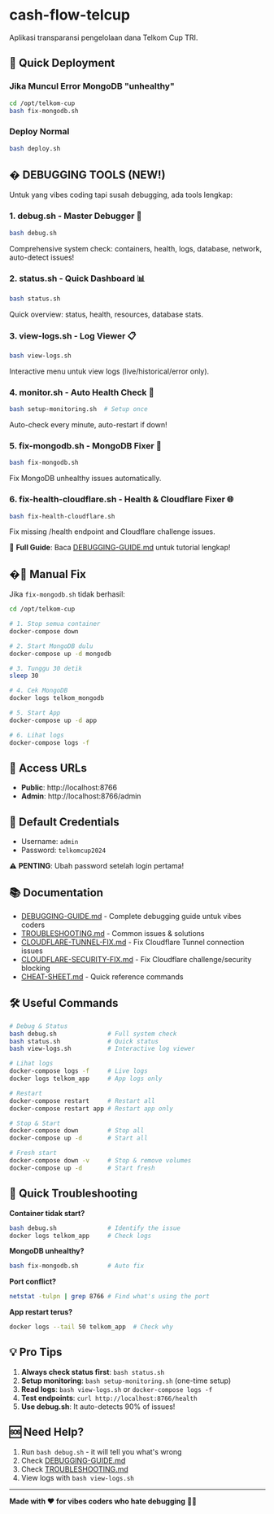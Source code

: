 # cash-flow-telcup

Aplikasi transparansi pengelolaan dana Telkom Cup TRI.

## 🚀 Quick Deployment

### Jika Muncul Error MongoDB "unhealthy"

```bash
cd /opt/telkom-cup
bash fix-mongodb.sh
```

### Deploy Normal

```bash
bash deploy.sh
```

## � DEBUGGING TOOLS (NEW!)

Untuk yang vibes coding tapi susah debugging, ada tools lengkap:

### 1. **debug.sh** - Master Debugger 🎯
```bash
bash debug.sh
```
Comprehensive system check: containers, health, logs, database, network, auto-detect issues!

### 2. **status.sh** - Quick Dashboard 📊
```bash
bash status.sh
```
Quick overview: status, health, resources, database stats.

### 3. **view-logs.sh** - Log Viewer 📋
```bash
bash view-logs.sh
```
Interactive menu untuk view logs (live/historical/error only).

### 4. **monitor.sh** - Auto Health Check 🤖
```bash
bash setup-monitoring.sh  # Setup once
```
Auto-check every minute, auto-restart if down!

### 5. **fix-mongodb.sh** - MongoDB Fixer 🔧
```bash
bash fix-mongodb.sh
```
Fix MongoDB unhealthy issues automatically.

### 6. **fix-health-cloudflare.sh** - Health & Cloudflare Fixer 🌐
```bash
bash fix-health-cloudflare.sh
```
Fix missing /health endpoint and Cloudflare challenge issues.

📖 **Full Guide**: Baca [DEBUGGING-GUIDE.md](DEBUGGING-GUIDE.md) untuk tutorial lengkap!

## �🔧 Manual Fix

Jika `fix-mongodb.sh` tidak berhasil:

```bash
cd /opt/telkom-cup

# 1. Stop semua container
docker-compose down

# 2. Start MongoDB dulu
docker-compose up -d mongodb

# 3. Tunggu 30 detik
sleep 30

# 4. Cek MongoDB
docker logs telkom_mongodb

# 5. Start App
docker-compose up -d app

# 6. Lihat logs
docker-compose logs -f
```

## 📝 Access URLs

- **Public**: http://localhost:8766
- **Admin**: http://localhost:8766/admin

## 🔐 Default Credentials

- Username: `admin`
- Password: `telkomcup2024`

⚠️ **PENTING**: Ubah password setelah login pertama!

## 📚 Documentation

- [DEBUGGING-GUIDE.md](DEBUGGING-GUIDE.md) - Complete debugging guide untuk vibes coders
- [TROUBLESHOOTING.md](TROUBLESHOOTING.md) - Common issues & solutions
- [CLOUDFLARE-TUNNEL-FIX.md](CLOUDFLARE-TUNNEL-FIX.md) - Fix Cloudflare Tunnel connection issues
- [CLOUDFLARE-SECURITY-FIX.md](CLOUDFLARE-SECURITY-FIX.md) - Fix Cloudflare challenge/security blocking
- [CHEAT-SHEET.md](CHEAT-SHEET.md) - Quick reference commands

## 🛠️ Useful Commands

```bash
# Debug & Status
bash debug.sh              # Full system check
bash status.sh             # Quick status
bash view-logs.sh          # Interactive log viewer

# Lihat logs
docker-compose logs -f     # Live logs
docker logs telkom_app     # App logs only

# Restart
docker-compose restart     # Restart all
docker-compose restart app # Restart app only

# Stop & Start
docker-compose down        # Stop all
docker-compose up -d       # Start all

# Fresh start
docker-compose down -v     # Stop & remove volumes
docker-compose up -d       # Start fresh
```

## 🎯 Quick Troubleshooting

**Container tidak start?**
```bash
bash debug.sh              # Identify the issue
docker logs telkom_app     # Check logs
```

**MongoDB unhealthy?**
```bash
bash fix-mongodb.sh        # Auto fix
```

**Port conflict?**
```bash
netstat -tulpn | grep 8766 # Find what's using the port
```

**App restart terus?**
```bash
docker logs --tail 50 telkom_app  # Check why
```

## 💡 Pro Tips

1. **Always check status first**: `bash status.sh`
2. **Setup monitoring**: `bash setup-monitoring.sh` (one-time setup)
3. **Read logs**: `bash view-logs.sh` or `docker-compose logs -f`
4. **Test endpoints**: `curl http://localhost:8766/health`
5. **Use debug.sh**: It auto-detects 90% of issues!

## 🆘 Need Help?

1. Run `bash debug.sh` - it will tell you what's wrong
2. Check [DEBUGGING-GUIDE.md](DEBUGGING-GUIDE.md)
3. Check [TROUBLESHOOTING.md](TROUBLESHOOTING.md)
4. View logs with `bash view-logs.sh`

---

**Made with ❤️ for vibes coders who hate debugging** 🎨✨

